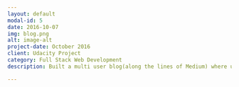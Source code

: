 ```yaml
---
layout: default
modal-id: 5
date: 2016-10-07
img: blog.png
alt: image-alt
project-date: October 2016
client: Udacity Project
category: Full Stack Web Development
description: Built a multi user blog(along the lines of Medium) where users can sign in and post blog posts as well as 'Like' and 'Comment' on other posts made on the blog. Hosted on Google App Engine. Users authenticated to register and sign in and then create blog posts! <a href="https://github.com/kfmahre/Multi-user-blog"><p>Github Repo</p></a> <a href="https://aerobic-entropy-140704.appspot.com/blog/"><strong><p>Live</p></strong></a>

---
```

